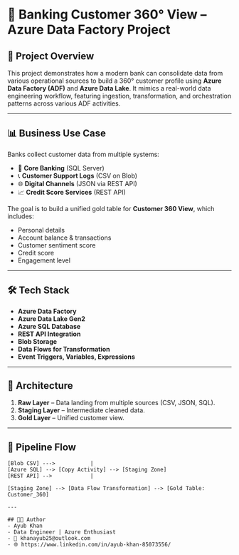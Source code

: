 # 🏦 Banking Customer 360° View – Azure Data Factory Project

## 🚀 Project Overview

This project demonstrates how a modern bank can consolidate data from various operational sources to build a 360° customer profile using **Azure Data Factory (ADF)** and **Azure Data Lake**. It mimics a real-world data engineering workflow, featuring ingestion, transformation, and orchestration patterns across various ADF activities.

---

## 📊 Business Use Case

Banks collect customer data from multiple systems:

- 🧾 **Core Banking** (SQL Server)
- 📞 **Customer Support Logs** (CSV on Blob)
- 🌐 **Digital Channels** (JSON via REST API)
- 📈 **Credit Score Services** (REST API)

The goal is to build a unified gold table for **Customer 360 View**, which includes:

- Personal details  
- Account balance & transactions  
- Customer sentiment score  
- Credit score  
- Engagement level

---

## 🛠️ Tech Stack

- **Azure Data Factory**
- **Azure Data Lake Gen2**
- **Azure SQL Database**
- **REST API Integration**
- **Blob Storage**
- **Data Flows for Transformation**
- **Event Triggers, Variables, Expressions**

---

## 🧱 Architecture

1. **Raw Layer** – Data landing from multiple sources (CSV, JSON, SQL).
2. **Staging Layer** – Intermediate cleaned data.
3. **Gold Layer** – Unified customer view.

---

## 🔄 Pipeline Flow

```text
[Blob CSV] --->           |
[Azure SQL] --> [Copy Activity] --> [Staging Zone]
[REST API] -->            |

[Staging Zone] --> [Data Flow Transformation] --> [Gold Table: Customer_360]

---

## 🧑‍💼 Author
- Ayub Khan
- Data Engineer | Azure Enthusiast
- 📧 khanayub25@outlook.com
- 🌐 https://www.linkedin.com/in/ayub-khan-85073556/
